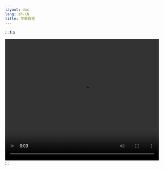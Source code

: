 ```yaml
---
layout: doc
lang: zh-CN
title: 苹果教程
---
```


::: tip
<center>
<video src="./public/m3u8/prog_index.m3u8" controls autoplay></video>
</center>
:::

<!-- # IOS/iPad OS通用软件教程

需要下载的软件名请看视频教程2.2。

## 01 获取 APPLE ID

::: tip 共享 ID
[共享一](https://idfree.top)｜[共享二](https://apple.laogoubi.net/s/c7d1e73290a646f2513f6f0b75843b0b)｜[共享三](https://idshare.me)｜[共享四](https://idshare.me)｜[共享五](https://appleid.iossid.com)｜[共享六](https://aunlock.laogoubi.net/s/df4ab9de842ce5f0abefcc560cf504f0)｜[共享七](https://aunlock.laogoubi.net/s/1ddec87e5432ed7d6fb11056bc53fd6a.top)

共享账号仅能登录 App Store ，若误登iCloud会出现锁机风险，建议查看下列2.1项视频教程。

<div style="text-align: right;">以上信息均通过公开途径收集，更新时间：2024-01-20 </div>
:::

::: tip 独享 ID
[账号杂货铺](http://cloud.idid88.com)
:::

## 02 视频教程

首次使用强烈建议看完视频教程，操作非常简单!

::: tip 2.1 登录 App Store

<video controls>
  <source src="./public/v/i/login.webm" type="video/webm" />
</video>

:::

::: tip 2.2 自动订阅

<video controls>
  <source src="./public/v/i/click.webm" type="video/webm" />
</video>

:::

::: tip 2.3 手动订阅

<video controls>
  <source src="./public/v/i/copy.webm" type="video/webm" />
</video>

::: -->

<style>
  video {
    width: 100%;
    height: 400px;
  }
</style>

<!-- ---
layout: home

hero:
  name: "Hi there!"
  text: "你能在这里找到一些有趣的软件使用教程"
  tagline: My great project tagline
  actions:
    - theme: brand
      text: Markdown Examples
      link: /markdown-examples
    - theme: alt
      text: API Examples
      link: /api-examples

features:
  - title: Feature A
    details: Lorem ipsum dolor sit amet, consectetur adipiscing elit
  - title: Feature B
    details: Lorem ipsum dolor sit amet, consectetur adipiscing elit
  - title: Feature C
    details: Lorem ipsum dolor sit amet, consectetur adipiscing elit
--- -->


